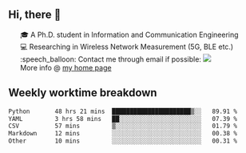 <h2 > Hi, there 👋 </h3>

<div >
 <ul>
 🎓 A Ph.D. student in Information and Communication Engineering <br>
 💻 Researching in Wireless Network Measurement (5G, BLE etc.)<br>
 :speech_balloon: Contact me through email if possible: <a href="mailto:ethanjia@sjtu.edu.cn"><img src="https://img.shields.io/badge/-ethanjia@sjtu.edu.cn-c14438?style=plastic&logo=Gmail&logoColor=white&link=mailto:mailto:ethanjia@sjtu.edu.cn"></a> <br>
  More info @ <a href="https://haifengjia.github.io">my home page</a>
 </ul>
</div>

<h2 >
Weekly worktime breakdown
</h1>


<!--START_SECTION:waka-->

```txt
Python       48 hrs 21 mins  ██████████████████████▒░░   89.91 %
YAML         3 hrs 58 mins   ██░░░░░░░░░░░░░░░░░░░░░░░   07.39 %
CSV          57 mins         ▒░░░░░░░░░░░░░░░░░░░░░░░░   01.79 %
Markdown     12 mins         ░░░░░░░░░░░░░░░░░░░░░░░░░   00.38 %
Other        10 mins         ░░░░░░░░░░░░░░░░░░░░░░░░░   00.31 %
```

<!--END_SECTION:waka-->


